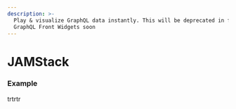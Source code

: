 ```yaml
---
description: >-
  Play & visualize GraphQL data instantly. This will be deprecated in favor of
  GraphQL Front Widgets soon
---
```


# JAMStack

### Example
trtrtr